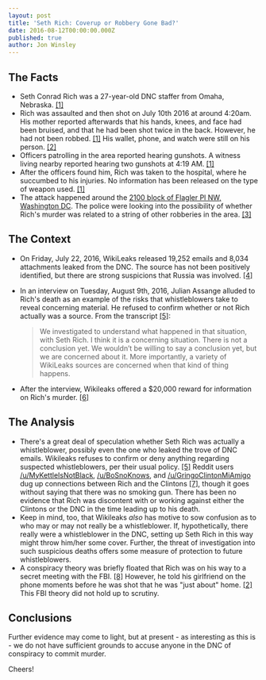 ```yaml
---
layout: post
title: 'Seth Rich: Coverup or Robbery Gone Bad?'
date: 2016-08-12T00:00:00.000Z
published: true
author: Jon Winsley
---
```


## The Facts ##

- Seth Conrad Rich was a 27-year-old DNC staffer from Omaha, Nebraska. [[1]](http://www.nbcwashington.com/news/local/Man-Shot-Killed-in-Northwest-DC-386316391.html)
- Rich was assaulted and then shot on July 10th 2016 at around 4:20am. His mother reported afterwards that his hands, knees, and face had been bruised, and that he had been shot twice in the back. However, he had not been robbed. [[1]](http://www.nbcwashington.com/news/local/Man-Shot-Killed-in-Northwest-DC-386316391.html) His wallet, phone, and watch were still on his person. [[2]](http://www.kmtv.com/news/local-news/parents-of-seth-rich-saddened-by-murder-of-son)
- Officers patrolling in the area reported hearing gunshots. A witness living nearby reported hearing two gunshots at 4:19 AM. [[1]](http://www.nbcwashington.com/news/local/Man-Shot-Killed-in-Northwest-DC-386316391.html)
- After the officers found him, Rich was taken to the hospital, where he succumbed to his injuries. No information has been released on the type of weapon used. [[1]](http://www.nbcwashington.com/news/local/Man-Shot-Killed-in-Northwest-DC-386316391.html)
- The attack happened around the [2100 block of Flagler Pl NW, Washington DC](https://www.google.com/maps/place/2100+Flagler+Pl+NW,+Washington,+DC+20001/@38.9086044,-77.1218869,12z/data=!4m5!3m4!1s0x89b7b7f9247b99c7:0x11b996f82b5c982!8m2!3d38.918245!4d-77.013777). The police were looking into the possibility of whether Rich's murder was related to a string of other robberies in the area. [[3]](http://www.wusa9.com/news/local/dc/dc-man-fatally-shot-investigation-underway/269559837)

## The Context ##

- On Friday, July 22, 2016, WikiLeaks released 19,252 emails and 8,034 attachments leaked from the DNC. The source has not been positively identified, but there are strong suspicions that Russia was involved. [[4]](http://www.nytimes.com/2016/07/27/us/politics/spy-agency-consensus-grows-that-russia-hacked-dnc.html)
- In an interview on Tuesday, August 9th, 2016, Julian Assange alluded to Rich's death as an example of the risks that whistleblowers take to reveal concerning material. He refused to confirm whether or not Rich actually was a source. From the transcript [[5]](http://heavy.com/news/2016/08/seth-rich-julian-assange-source-wikileaks-wiki-dnc-emails-death-murder-reward-video-interview-hillary-clinton-shawn-lucas/): 

	> We investigated to understand what happened in that situation, with Seth Rich. I think it is a concerning situation. There is not a conclusion yet. We wouldn’t be willing to say a conclusion yet, but we are concerned about it. More importantly, a variety of WikiLeaks sources are concerned when that kind of thing happens.

- After the interview, Wikileaks offered a $20,000 reward for information on Rich's murder. [[6]](http://www.foxnews.com/politics/2016/08/10/assange-implies-murdered-dnc-staffer-was-wikileaks-source.html)

## The Analysis ##

- There's a great deal of speculation whether Seth Rich was actually a whistleblower, possibly even the one who leaked the trove of DNC emails. Wikileaks refuses to confirm or deny anything regarding suspected whistleblowers, per their usual policy. [[5]](http://heavy.com/news/2016/08/seth-rich-julian-assange-source-wikileaks-wiki-dnc-emails-death-murder-reward-video-interview-hillary-clinton-shawn-lucas/) Reddit users [/u/MyKettleIsNotBlack](https://reddit.com/u/MyKettleIsNotBlack), [/u/BoSnoKnows](https://reddit.com/u/BoSnoKnows), and [/u/GringoClintonMiAmigo](https://reddit.com/u/GringoClintonMiAmigo) dug up connections between Rich and the Clintons [[7]](https://www.reddit.com/r/The_Donald/comments/4uua1j/dnc_data_director_seth_rich_was_likely/), though it goes without saying that there was no smoking gun. There has been no evidence that Rich was discontent with or working against either the Clintons or the DNC in the time leading up to his death.
- Keep in mind, too, that Wikileaks _also_ has motive to sow confusion as to who may or may not really be a whistleblower. If, hypothetically, there really were a whistleblower in the DNC, setting up Seth Rich in this way might throw him/her some cover. Further, the threat of investigation into such suspicious deaths offers some measure of protection to future whistleblowers.
- A conspiracy theory was briefly floated that Rich was on his way to a secret meeting with the FBI. [[8]](http://www.whatdoesitmean.com/index2071.htm) However, he told his girlfriend on the phone moments before he was shot that he was "just about" home. [[2]](http://www.kmtv.com/news/local-news/parents-of-seth-rich-saddened-by-murder-of-son) This FBI theory did not hold up to scrutiny.

## Conclusions ##

Further evidence may come to light, but at present - as interesting as this is - we do not have sufficient grounds to accuse anyone in the DNC of conspiracy to commit murder.

Cheers!
